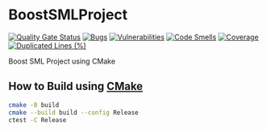 # BoostSMLProject

[![Quality Gate Status](https://sonarcloud.io/api/project_badges/measure?project=xorz57_BoostSMLProject&metric=alert_status)](https://sonarcloud.io/summary/new_code?id=xorz57_BoostSMLProject)
[![Bugs](https://sonarcloud.io/api/project_badges/measure?project=xorz57_BoostSMLProject&metric=bugs)](https://sonarcloud.io/summary/new_code?id=xorz57_BoostSMLProject)
[![Vulnerabilities](https://sonarcloud.io/api/project_badges/measure?project=xorz57_BoostSMLProject&metric=vulnerabilities)](https://sonarcloud.io/summary/new_code?id=xorz57_BoostSMLProject)
[![Code Smells](https://sonarcloud.io/api/project_badges/measure?project=xorz57_BoostSMLProject&metric=code_smells)](https://sonarcloud.io/summary/new_code?id=xorz57_BoostSMLProject)
[![Coverage](https://sonarcloud.io/api/project_badges/measure?project=xorz57_BoostSMLProject&metric=coverage)](https://sonarcloud.io/summary/new_code?id=xorz57_BoostSMLProject)
[![Duplicated Lines (%)](https://sonarcloud.io/api/project_badges/measure?project=xorz57_BoostSMLProject&metric=duplicated_lines_density)](https://sonarcloud.io/summary/new_code?id=xorz57_BoostSMLProject)

Boost SML Project using CMake

## How to Build using [CMake](https://cmake.org/)

```bash
cmake -B build
cmake --build build --config Release
ctest -C Release
```
